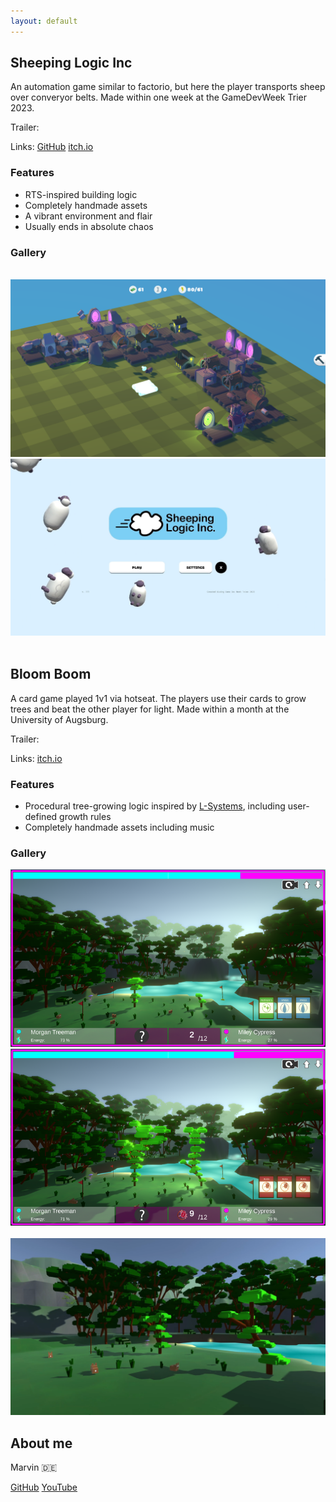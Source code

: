 ```yaml
---
layout: default
---
```

## Sheeping Logic Inc
An automation game similar to factorio, but here the player transports sheep over converyor belts. Made within one week at the GameDevWeek Trier 2023.

Trailer:

Links: [GitHub](https://github.com/GameDevWeek-2023/OFF_SheepingLogic) 
[itch.io](https://blendomatik.itch.io/sheeping-logic-inc)

### Features
* RTS-inspired building logic
* Completely handmade assets
* A vibrant environment and flair
* Usually ends in absolute chaos

### Gallery

<div class="image-grid">
    <img src="SL_Screenshots/buildstuff.gif" alt="" srcset="">
    <img src="SL_Screenshots/large_base_sreenshot.png" alt="" srcset="">
    <img src="SL_Screenshots/main_menu.png" alt="" srcset="">
    <img src="SL_Screenshots/sheepxplosion.gif" alt="" srcset="">
</div>

## Bloom Boom
A card game played 1v1 via hotseat. The players use their cards to grow trees and beat the other player for light. Made within a month at the University of Augsburg.

Trailer:

Links: [itch.io](https://bloomboomstudios.itch.io/bloomboom)


### Features
* Procedural tree-growing logic inspired by [L-Systems](https://en.m.wikipedia.org/wiki/L-system), including user-defined growth rules
* Completely handmade assets including music

### Gallery
<div class="image-grid">
    <img src="BB_Screenshots/build_medium.png" alt="" srcset="">
    <img src="BB_Screenshots/build_large.png" alt="" srcset="">
    <img src="BB_Screenshots/build_small.gif" alt="" srcset="">
    <img src="BB_Screenshots/sideways.png" alt="" srcset="">
</div>

## About me
Marvin :de:

[GitHub](https://github.com/marvin-sh) [YouTube]()



